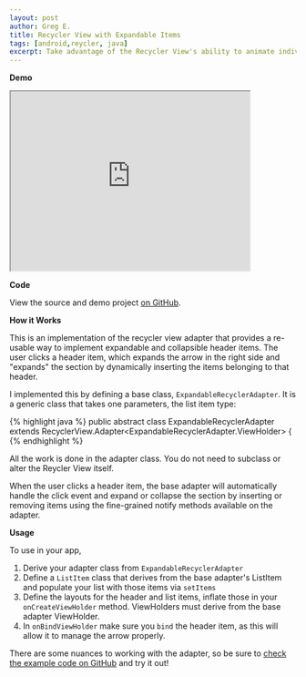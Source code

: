```yaml
---
layout: post
author: Greg E.
title: Recycler View with Expandable Items
tags: [android,reycler, java]
excerpt: Take advantage of the Recycler View's ability to animate individual items in and out of the list to build a recycler view that has expandable and collapsible sections.
---
```

<strong>Demo</strong>

<iframe width="420" height="315"
src="http://www.youtube.com/embed/2_E4ky0uXd8">
</iframe>

<strong>Code</strong>

View the source and demo project <a href="https://github.com/grennis/ExpandableRecyclerView">on GitHub</a>.

<strong>How it Works</strong>

This is an implementation of the recycler view adapter that provides a re-usable way to implement expandable and collapsible header items. The user clicks a header item, which expands the arrow in the right side and "expands" the section by dynamically inserting the items belonging to that header.

I implemented this by defining a base class, `ExpandableRecyclerAdapter`. It is a generic class that takes one parameters, the list item type:

{% highlight java %}
public abstract class ExpandableRecyclerAdapter<T extends ExpandableRecyclerAdapter.ListItem> 
    extends RecyclerView.Adapter<ExpandableRecyclerAdapter.ViewHolder> {
{% endhighlight %}

All the work is done in the adapter class. You do not need to subclass or alter the Reycler View itself.

When the user clicks a header item, the base adapter will automatically handle the click event and expand or collapse the section by inserting or removing items using the fine-grained notify methods available on the adapter.

<strong>Usage</strong>

To use in your app,

1. Derive your adapter class from `ExpandableRecyclerAdapter`
2. Define a `ListItem` class that derives from the base adapter's ListItem and populate your list with those items via `setItems`
3. Define the layouts for the header and list items, inflate those in your `onCreateViewHolder` method. ViewHolders must derive from the base adapter ViewHolder.
4. In `onBindViewHolder` make sure you `bind` the header item, as this will allow it to manage the arrow properly.

There are some nuances to working with the adapter, so be sure to <a href="https://github.com/grennis/ExpandableRecyclerView">check the example code on GitHub</a> and try it out!



